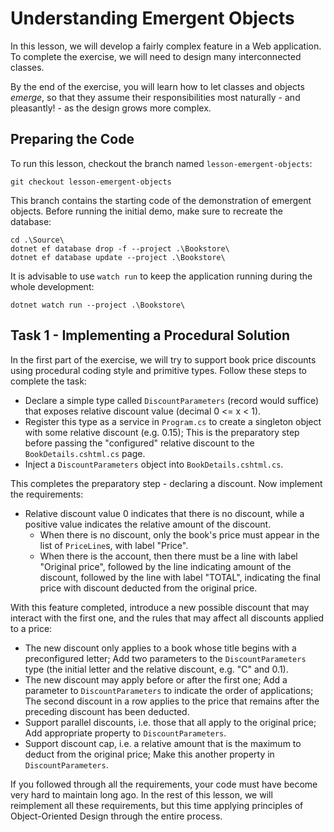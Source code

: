 # Understanding Emergent Objects

In this lesson, we will develop a fairly complex feature in a Web application. To complete the exercise, we will need to design many interconnected classes.

By the end of the exercise, you will learn how to let classes and objects *emerge*, so that they assume their responsibilities most naturally - and pleasantly! - as the design grows more complex.

## Preparing the Code

To run this lesson, checkout the branch named `lesson-emergent-objects`:

```
git checkout lesson-emergent-objects
```

This branch contains the starting code of the demonstration of emergent objects. Before running the initial demo, make sure to recreate the database:

```
cd .\Source\
dotnet ef database drop -f --project .\Bookstore\
dotnet ef database update --project .\Bookstore\
```

It is advisable to use `watch run` to keep the application running during the whole development:

```
dotnet watch run --project .\Bookstore\
```

## Task 1 - Implementing a Procedural Solution

In the first part of the exercise, we will try to support book price discounts using procedural coding style and primitive types. Follow these steps to complete the task:

  - Declare a simple type called `DiscountParameters` (record would suffice) that exposes relative discount value (decimal 0 <= x < 1).
  - Register this type as a service in `Program.cs` to create a singleton object with some relative discount (e.g. 0.15); This is the preparatory step before passing the "configured" relative discount to the `BookDetails.cshtml.cs` page.
  - Inject a `DiscountParameters` object into `BookDetails.cshtml.cs`.

This completes the preparatory step - declaring a discount. Now implement the requirements:

- Relative discount value 0 indicates that there is no discount, while a positive value indicates the relative amount of the discount.
   - When there is no discount, only the book's price must appear in the list of `PriceLine`s, with label "Price".
   - When there is the account, then there must be a line with label "Original price", followed by the line indicating amount of the discount, followed by the line with label "TOTAL", indicating the final price with discount deducted from the original price.

With this feature completed, introduce a new possible discount that may interact with the first one, and the rules that may affect all discounts applied to a price:

  - The new discount only applies to a book whose title begins with a preconfigured letter; Add two parameters to the `DiscountParameters` type (the initial letter and the relative discount, e.g. "C" and 0.1).
  - The new discount may apply before or after the first one; Add a parameter to `DiscountParameters` to indicate the order of applications; The second discount in a row applies to the price that remains after the preceding discount has been deducted.
  - Support parallel discounts, i.e. those that all apply to the original price; Add appropriate property to `DiscountParameters`.
  - Support discount cap, i.e. a relative amount that is the maximum to deduct from the original price; Make this another property in `DiscountParameters`.

If you followed through all the requirements, your code must have become very hard to maintain long ago. In the rest of this lesson, we will reimplement all these requirements, but this time applying principles of Object-Oriented Design through the entire process.
